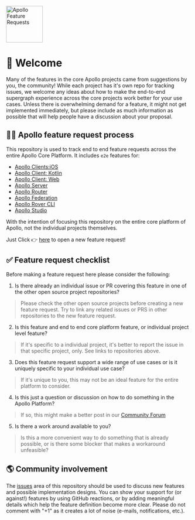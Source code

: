 <a href='https://www.apollographql.com/'><img src='https://user-images.githubusercontent.com/841294/53402609-b97a2180-39ba-11e9-8100-812bab86357c.png' height='100' alt='Apollo Feature Requests'></a>

# 👋 Welcome

Many of the features in the core Apollo projects came from suggestions by you, the community! While each project has it's own repo for tracking issues, we welcome any ideas about how to make the end-to-end supergraph experience across the core projects work better for your use cases. Unless there is overwhelming demand for a feature, it might not get implemented immediately, but please include as much information as possible that will help people have a discussion about your proposal.

## 🧑‍🚀 Apollo feature request process

This repository is used to track end to end feature requests across the entire Apollo Core Platform. It includes `e2e` features for:

- [Apollo Clients:iOS](https://github.com/apollographql/apollo-ios)
- [Apollo Client: Kotlin](https://github.com/apollographql/apollo-kotlin)
- [Apollo Client: Web](https://github.com/apollographql/apollo-client)
- [Apollo Server](https://github.com/apollographql/apollo-server)
- [Apollo Router](https://github.com/apollographql/router)
- [Apollo Federation](https://github.com/apollographql/federation)
- [Apollo Rover CLI](https://github.com/apollographql/rover)
- [Apollo Studio](https://github.com/apollographql/apollo-studio-community)

With the intention of focusing this repository on the entire core platform of Apollo, not the individual projects themselves.

Just Click 👉 [here](https://github.com/apollographql/apollo-feature-requests/issues/new) to open a new feature request!

## ✅ Feature request checklist

Before making a feature request here please consider the following:

1. Is there already an individual issue or PR covering this feature in one of the other open source project repositories?

  > Please check the other open source projects before creating a new feature request. Try to link any related issues or PRS in other repositories to the new feature request.

2. Is this feature and end to end core platform feature, or individual project level feature?

  > If it's specific to a individual project, it's better to report the issue in that specific project, only. See links to repositories above.

3. Does this feature request support a wide range of use cases or is it uniquely specific to your individual use case?

  > If it's unique to you, this may not be an ideal feature for the entire platform to consider.

4. Is this just a question or discussion on how to do something in the Apollo Platform?

  > If so, this might make a better post in our [Community Forum](https://community.apollographql.com/)

5. Is there a work around available to you?

  > Is this a more convenient way to do something that is already possible, or is there some blocker that makes a workaround unfeasible?

## 🌎 Community involvement

The [issues](https://github.com/apollographql/apollo-feature-requests/issues/) area of this repository should be used to discuss new features and possible implementation designs. You can show your support for (or against!) features by using GitHub reactions, or by adding meaningful details which help the feature definition become more clear. Please do not comment with "+1" as it creates a lot of noise (e-mails, notifications, etc.).